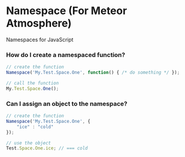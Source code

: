 Namespace (For Meteor Atmosphere)
=================================

Namespaces for JavaScript

### How do I create a namespaced function?
```js
// create the function
Namespace('My.Test.Space.One', function() { /* do something */ });

// call the function
My.Test.Space.One();
```

### Can I assign an object to the namespace?
```js
// create the function
Namespace('My.Test.Space.One', {
    "ice" : "cold"
});

// use the object
Test.Space.One.ice; // === cold
```
